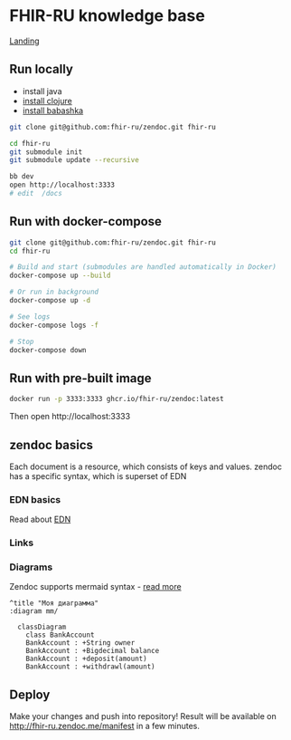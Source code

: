 # FHIR-RU knowledge base

[Landing](http://fhir-ru.zendoc.me/manifest)

## Run locally

* install java
* [install clojure](https://clojure.org/guides/getting_started#_clojure_installer_and_cli_tools)
* [install babashka](https://github.com/babashka/babashka#installation)

```bash
git clone git@github.com:fhir-ru/zendoc.git fhir-ru

cd fhir-ru
git submodule init
git submodule update --recursive

bb dev
open http://localhost:3333
# edit  /docs

```

## Run with docker-compose

```bash
git clone git@github.com:fhir-ru/zendoc.git fhir-ru
cd fhir-ru

# Build and start (submodules are handled automatically in Docker)
docker-compose up --build

# Or run in background
docker-compose up -d

# See logs
docker-compose logs -f

# Stop
docker-compose down
```

## Run with pre-built image

```bash
docker run -p 3333:3333 ghcr.io/fhir-ru/zendoc:latest
```

Then open http://localhost:3333

## zendoc basics

Each document is a resource, which consists of keys and values.
zendoc has a specific syntax, which is superset of EDN

### EDN basics

Read about [EDN](https://learnxinyminutes.com/docs/edn/)

### Links


### Diagrams

Zendoc supports mermaid syntax - [read more](https://mermaid-js.github.io/mermaid/#/)

```
^title "Моя диаграмма"
:diagram mm/

  classDiagram
    class BankAccount
    BankAccount : +String owner
    BankAccount : +Bigdecimal balance
    BankAccount : +deposit(amount)
    BankAccount : +withdrawl(amount)

```

## Deploy

Make your changes and push into repository!
Result will be available on http://fhir-ru.zendoc.me/manifest in a few minutes.
